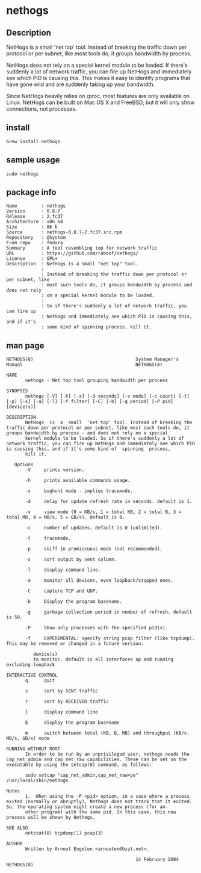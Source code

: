 # nethogs

## Description

NetHogs is a small 'net top' tool. Instead of breaking the traffic down per protocol or per subnet, like most tools do, it groups bandwidth by process.

NetHogs does not rely on a special kernel module to be loaded. If there's suddenly a lot of network traffic, you can fire up NetHogs and immediately see which PID is causing this. This makes it easy to identify programs that have gone wild and are suddenly taking up your bandwidth.

Since NetHogs heavily relies on /proc, most features are only available on Linux. NetHogs can be built on Mac OS X and FreeBSD, but it will only show connections, not processes.

## install

```
brew install nethogs
```

## sample usage

```
sudo nethogs
```

## package info

```
Name         : nethogs
Version      : 0.8.7
Release      : 2.fc37
Architecture : x86_64
Size         : 86 k
Source       : nethogs-0.8.7-2.fc37.src.rpm
Repository   : @System
From repo    : fedora
Summary      : A tool resembling top for network traffic
URL          : https://github.com/raboof/nethogs/
License      : GPL+
Description  : NetHogs is a small "net top" tool.
             : 
             : Instead of breaking the traffic down per protocol or per subnet, like
             : most such tools do, it groups bandwidth by process and does not rely
             : on a special kernel module to be loaded.
             : 
             : So if there's suddenly a lot of network traffic, you can fire up
             : NetHogs and immediately see which PID is causing this, and if it's
             : some kind of spinning process, kill it.
```

## man page

```
NETHOGS(8)										System Manager's Manual										     NETHOGS(8)

NAME
       nethogs - Net top tool grouping bandwidth per process

SYNOPSIS
       nethogs [-V] [-h] [-x] [-d seconds] [-v mode] [-c count] [-t] [-p] [-s] [-a] [-l] [-f filter] [-C] [-b] [-g period] [-P pid] [device(s)]

DESCRIPTION
       NetHogs	is  a  small  'net top' tool. Instead of breaking the traffic down per protocol or per subnet, like most such tools do, it groups bandwidth by process - and does not rely on a special
       kernel module to be loaded. So if there's suddenly a lot of network traffic, you can fire up NetHogs and immediately see which PID is causing this, and if it's some kind of  spinning  process,
       kill it.

   Options
       -V     prints version.

       -h     prints available commands usage.

       -x     bughunt mode - implies tracemode.

       -d     delay for update refresh rate in seconds. default is 1.

       -v     view mode (0 = KB/s, 1 = total KB, 2 = total B, 3 = total MB, 4 = MB/s, 5 = GB/s). default is 0.

       -c     number of updates. default is 0 (unlimited).

       -t     tracemode.

       -p     sniff in promiscuous mode (not recommended).

       -s     sort output by sent column.

       -l     display command line.

       -a     monitor all devices, even loopback/stopped ones.

       -C     capture TCP and UDP.

       -b     Display the program basename.

       -g     garbage collection period in number of refresh. default is 50.

       -P     Show only processes with the specified pid(s).

       -f     EXPERIMENTAL: specify string pcap filter (like tcpdump). This may be removed or changed in a future version.

	      device(s)
	      to monitor. default is all interfaces up and running excluding loopback

INTERACTIVE CONTROL
       q      quit

       s      sort by SENT traffic

       r      sort by RECEIVED traffic

       l      display command line

       b      display the program basename

       m      switch between total (KB, B, MB) and throughput (KB/s, MB/s, GB/s) mode

RUNNING WITHOUT ROOT
       In order to be run by an unprivileged user, nethogs needs the cap_net_admin and cap_net_raw capabilities. These can be set on the executable by using the setcap(8) command, as follows:

	   sudo setcap "cap_net_admin,cap_net_raw+pe" /usr/local/sbin/nethogs

Notes
       1.  When using the -P <pid> option, in a case where a process exited (normally or abruptly), Nethogs does not track that it exited. So, the operating system might create a new process (for an‐
       other program) with the same pid. In this case, this new process will be shown by Nethogs.

SEE ALSO
       netstat(8) tcpdump(1) pcap(3)

AUTHOR
       Written by Arnout Engelen <arnouten@bzzt.net>.

											    14 February 2004										     NETHOGS(8)
```